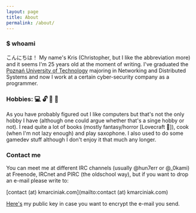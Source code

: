 ```yaml
---
layout: page
title: About
permalink: /about/
---
```


### $ whoami

こんにちは！ My name's Kris (Christopher, but I like the abbreviation more) and it seems I'm 25 years old at the moment of writing. I've graduated the [Poznań University of Technology](https://www.put.poznan.pl/en) majoring in Networking and Distributed Systems and now I work at a certain cyber-security company as a programmer.

### Hobbies: :computer: :unlock: :book: :saxophone:

As you have probably figured out I like computers but that's not the only hobby I have (although one could argue whether that's a singe hobby or not). I read quite a lot of books (mostly fantasy/horror [Lovecraft :green_heart:]), cook (when I'm not lazy enough) and play saxophone. I also used to do some gamedev stuff although I don't enjoy it that much any longer.

### Contact me

You can meet me at different IRC channels (usually @hun7err or @_0kami) at Freenode, IRCnet and PIRC (the oldschool way), but if you want to drop an e-mail please write to:

[contact (at) kmarciniak.com](mailto:contact (at) kmarciniak.com)

[Here's](/contact_kmarciniak_pubkey.asc) my public key in case you want to encrypt the e-mail you send.
